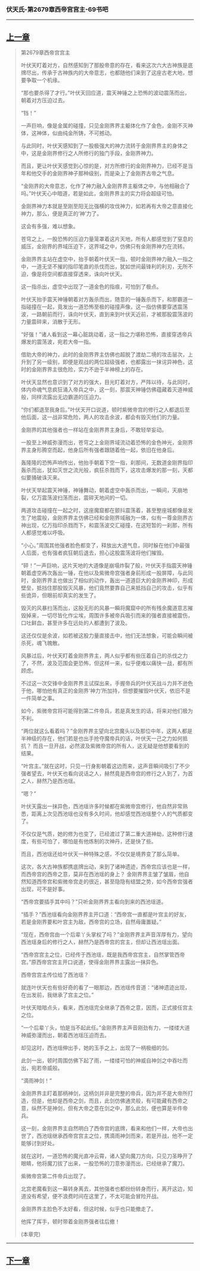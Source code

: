 ### 伏天氏-第2679章西帝宫宫主-69书吧

--------
[上一章](./01e3d51128fc74f35eb02fcd1955b53a.md)
--------


>
>
>
>第2679章西帝宫宫主
>
>叶伏天盯着对方，自然感知到了那股帝意的存在，看来这次六大古神族是底牌尽出，传承于古神族内的大帝意志，也都随他们来到了这座古老大地，想要争取一个机缘。
>
>“那也要杀得了才行。”叶伏天回应道，震天神锤之上恐怖的波动震荡而出，朝着对方压迫过去。
>
>“铛！”
>
>一声巨响，像是金属的碰撞，只见金刚界界主躯体化作了金色，金刚不灭神体，这神体，似由纯金所铸，不可撼动。
>
>与此同时，叶伏天感知到了一股极强大的神力流转于金刚界界主的身体之中，这是金刚界修行之人所修行的独门手段，金刚界神力。
>
>而且，更让叶伏天感觉到心惊的是，对方所修行的金刚界神力，已经不是当年和他交手的金刚界神子那种级别，而是染上了金刚界古帝之气息。
>
>“金刚界的大帝意志，化作了神力融入金刚界界主躯体之中，与他相融合了吗。”叶伏天心中暗道，若是如此，金刚界界主的实力将会超级可怕。
>
>金刚界神力本就是至刚至阳无比强横的攻伐神力，如若再有大帝之意直接化神力，那么，便是真正的‘神’力了。
>
>这会有多强，难以想象。
>
>苍穹之上，一股恐怖的压迫力量笼罩着这片天地，所有人都感觉到了窒息的威压，金刚界的界域压迫下，这界域之中，仿佛只有金刚界神力在流转。
>
>金刚界界主站在虚空中，抬手朝着叶伏天一指，顿时金刚界神力融入一指之中，一道无坚不摧的指印笔直的杀伐而出，犹如世间最锋利的利刃，无所不迫，像是将空间都直接穿透来，诛向叶伏天。
>
>这一指杀出，虚空中出现了一道金色的指痕，可怕到了极点。
>
>叶伏天抬手震天神锤朝着对方轰杀而出，随意的一锤轰杀而下，和那霸道一指碰撞在一起，竟发出一道恐怖至极的碰撞声像，这一指仿佛要穿透震荡波，一路朝前而行，诛向叶伏天，直到来到叶伏天近前，才被那股震荡波的力量震碎来，消散于无形。
>
>“好强！”诸人看到这一幕心脏跳动着，这一指之力堪称恐怖，直接穿透帝兵爆发的震荡波，宛若大帝一指。
>
>借助大帝的神力，此时的金刚界界主仿佛也超脱了渡劫二境的攻击层次，上升到了另一级别，即便是观战的两位超级强者，也都露出一抹诧异神色，这时的金刚界界主很危险，实力不逊于半神榜上的存在。
>
>叶伏天显然也意识到了对方的强大，目光盯着对方，严阵以待，与此同时，体内命魂气息疯狂涌入帝兵之中，这一刻，那震天神锤仿佛蕴藏着灭道神威般，同样流露出无边霸道的压迫力。
>
>“你们都退至我身后。”叶伏天开口说道，顿时紫微帝宫的修行之人都退后至他后面，这一战非常危险，两人的攻击余波，都会有毁灭他们的力量。
>
>金刚界的其他强者也一样站在金刚界界主身后，不敢轻举妄动。
>
>一股至上神威弥漫而出，苍穹之上金刚界域流动着恐怖的金色神光，金刚界界主身形腾空而起，他身后所有强者跟随着他一起，依旧在他身后。
>
>轰隆隆的恐怖声响传出，他抬手朝着下空一指，刹那间，无数道金刚界指印轰杀而出，犹如灭世之流光般，疯狂杀戮而下，这攻击爆发的那一刻，天都似要捅破诛灭来。
>
>叶伏天举起震天神锤，神锤舞动，朝着虚空中轰杀而出，一瞬间，天崩地裂，亿万震荡波扫荡而出，震碎天地间的一切。
>
>两道攻击碰撞在一起之时，这座魔窟都在颤抖震荡着，甚至整座城都像是发生了地震般，金刚界界主仿佛已经和金刚界域融为一体，似有一尊金刚界古神出现，亿万指印杀戮而下，和震荡波交汇碰撞，在这短暂的一刹那，所有人都感觉难以呼吸。
>
>“小心。”周围其他强者脸色都变了，释放出大道气息，同时躲在他们中最强人后面，也有强者疯狂朝后退去，担心这股震荡波将他们摧毁。
>
>“砰！”一声巨响，这片天地的大道像是崩塌炸裂了般，叶伏天手指震天神锤朝着虚空再次轰出一锤，在他以及紫微帝宫强者身前形成一股屏障，与此同时，金刚界界主也做出了相似的动作，轰出一道道巨大的金刚界神印，形成壁垒，抵挡住那股毁灭风暴，他们竟然要靠自己来抵挡自己的攻击，似乎有些诡异，但眼前却真实的发生了。
>
>毁灭的风暴扫荡而出，这股无形的风暴一瞬将魔窟中的所有残余魔道意志摧毁掉来，一切尽皆化作尘埃，周围许多被帝兵吸引而来的强者直接被震伤，口吐鲜血，甚至许多在远处的人都遭到了波及。
>
>这还仅仅是余波，如若被这股力量直接击中，他们无法想象，可能会瞬间被杀死，魂飞魄散。
>
>风暴过后，叶伏天盯着金刚界界主，两人似乎都有些压着自己的杀伐之力了，不然，波及范围会更恐怖，但这样一来，似乎便难以痛快一战，都有所顾虑。
>
>不过这一次交锋中金刚界界主试探出来，手握帝兵的叶伏天战斗力并不逊色于他，哪怕他有真正的金刚界‘神力’所加持，但想要摧毁叶伏天，依旧不是一件简单之事。
>
>如今，紫微帝宫将可能得到第二件帝兵，若是真发生的话，将来对他们极为不利。
>
>“两位就这么看着吗？”金刚界界主望向北宫魔头以及那位中年，这两人都是半神级的存在，他们若是也出手抢夺魔帝兵的话，叶伏天一己之力如何抵抗？
>而且一旦开战，必然波及紫微帝宫的所有人，这无疑是他想要看到的结果。
>
>“叶宫主。”就在这时，只见一行身影朝着这边而来，这声音瞬间吸引了不少强者望去，叶伏天也看向说话之人，赫然竟是西帝宫的修行之人到了，为首之人，赫然乃是西池瑶。
>
>“嗯？”
>
>叶伏天露出一抹异色，西池瑶许多时候都在紫微帝宫修行，他自然非常熟悉，距离上次见西池瑶也没有多久时间，他却感觉西池瑶整个人的气质都变了。
>
>不仅仅是气质，她的修为也变了，已经渡过了第二重大道神劫，这种修行速度，有些可怕了，哪怕是有他炼制的次神丹，还是快了些。
>
>而且，西池瑶还给叶伏天一种特殊之感，不仅仅是境界变了那么简单。
>
>这次，各大古神族都携底牌出动，来到了诸神遗迹，西帝宫应该也是一样，而西帝宫的西帝之意，莫非在西池瑶的身上？
>金刚界界主皱了皱眉，他自然知道西帝宫和紫微帝宫走的很近，甚至隐隐有结盟之势，如今西帝宫强者出现，可不是好事。
>
>“西帝宫要插手其中吗？”只听金刚界界主看向到来的西池瑶道。
>
>“插手？”西池瑶看向金刚界界主开口道：“西帝宫一直都是叶宫主的好友，若是金刚界要和叶宫主为敌，西帝宫的立场，自然毋庸置疑。”
>
>“现在，西帝宫由一个后辈丫头掌权了吗？”金刚界界主声音浑厚有力，望向西池瑶身后的修行之人，赫然乃是西帝宫的宫主，但却让西池瑶出面。
>
>“西帝宫宫主之位，已经传于西池瑶，既是我西帝宫宫主，自然掌管西帝宫。”原西帝宫宫主开口说道，使得金刚界界主露出一抹异色。
>
>西帝宫宫主传位给了西池瑶？
>
>就连叶伏天也有些好奇的看了一眼那边，西池瑶传音道：“诸神遗迹出现，在出发前，我继承了宫主之位。”
>
>叶伏天暗暗点头，看来，西池瑶完全继承了西帝之意，因而，正式接任宫主之位。
>
>“一个后辈丫头，怕是当不起此任。”金刚界界主声音刚劲有力，一缕缕大道神威弥漫而出，朝着西池瑶压迫而去。
>
>却见这时，西池瑶伸出手，她的玉手之上，出现了一柄极细的剑。
>
>此剑一出，顿时周围仿佛下起了雨，一缕缕可怕的神威自神剑之中吞吐而出，宛若帝威般。
>
>“滴雨神剑！”
>
>金刚界界主盯着那柄神剑，这柄剑并非是完整的帝兵，因为并不是大帝所打造，但是，他却是西帝之剑，而且，此剑仿佛通灵般，有可能藏有西帝之意，纵然不是神剑，但有大帝之意在剑之中，那么此剑，便也算是半件帝兵。
>
>这一刻，金刚界界主自然明白了西帝宫的底牌，看来和他们一样，大帝也出世了，西池瑶继承西帝宫宫主之位，携滴雨神剑而来，若是开战，他不一定能够讨到好处。
>
>就在这时，一道恐怖的魔光直冲云霄，诸人望向魔刀方向，只见刀圣睁开了眼睛，他将魔刀拔了出来，一股恐怖的刀意弥漫而出，已经继承了魔刀。
>
>紫微帝宫第二件帝兵出现了。
>
>北宫老魔看到这一幕转身离去，其他强者也都纷纷转身而行，离开这边，知道没有希望，便不浪费时间在这里了，不太可能会冒险开战。
>
>金刚界界主脸色不太好看，但这时候，似乎也只能撤走了。
>
>他挥了挥手，顿时带着金刚界强者往后撤！
>
>(本章完)
>
>

--------
[下一章](./c3967b34e3195f4058fa5600850b755a.md)
--------
